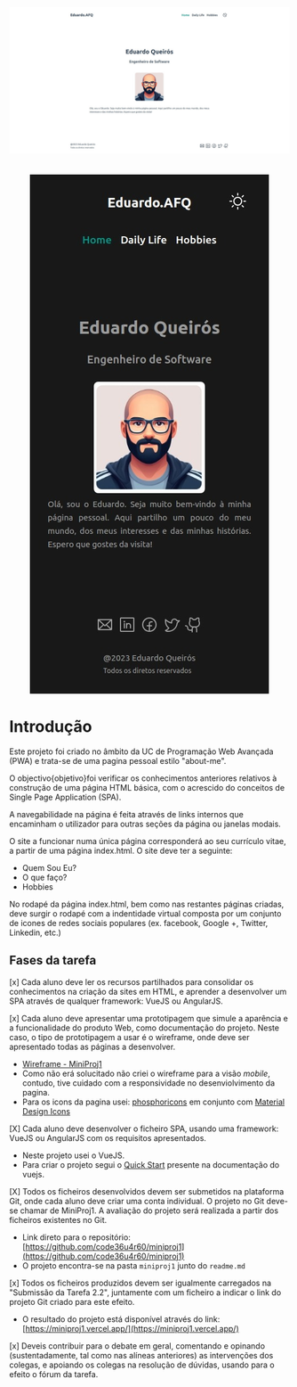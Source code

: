 <div align="center">
    <img  src=".github/home.jpeg" />
</div>

<br />
<br />

<div align="center">
    <img  src=".github/home-mobile.jpeg" />
</div>



# Introdução

Este projeto foi criado no âmbito da UC de Programação Web Avançada (PWA) e trata-se de uma  pagina pessoal estilo "about-me".

O objectivo{objetivo}foi verificar os conhecimentos anteriores relativos à construção de uma página HTML básica, com o acrescido do conceitos de Single Page Application (SPA).

A navegabilidade na página é feita através de links internos que encaminham o utilizador para outras seções da página ou janelas modais.

O site a funcionar numa única página corresponderá ao seu currículo vitae, a partir de uma página index.html. O site deve ter a seguinte:
- Quem Sou Eu?
- O que faço?
- Hobbies

No rodapé da página index.html, bem como nas restantes páginas criadas, deve surgir o rodapé com a indentidade virtual composta por um conjunto de icones de redes sociais populares (ex. facebook, Google +, Twitter, Linkedin, etc.)

## Fases da tarefa

[x] Cada aluno deve ler os recursos partilhados para consolidar os conhecimentos na criação da sites em HTML, e aprender a desenvolver um SPA através de qualquer framework: VueJS ou AngularJS.

[x] Cada aluno deve apresentar uma prototipagem que simule a aparência e a funcionalidade do produto Web, como documentação do projeto. Neste caso, o tipo de prototipagem a usar é o wireframe, onde deve ser apresentado todas as páginas a desenvolver.

- [Wireframe - MiniProj1](https://www.figma.com/file/SPxIbQjglJ34kFrDOo6Tnm/MiniProj1?type=design&node-id=0%3A1&mode=dev)
- Como não erá solucitado não criei o wireframe para a visão _mobile_, contudo, tive cuidado com a responsividade no desenviolvimento da pagina.
- Para os icons da pagina usei: [phosphoricons](https://phosphoricons.com/) em conjunto com [Material Design Icons](https://www.figma.com/community/plugin/740272380439725040/material-design-icons)

[X] Cada aluno deve desenvolver o ficheiro SPA, usando uma framework: VueJS ou AngularJS com os requisitos apresentados.

- Neste projeto usei o VueJS.
- Para criar o projeto segui o [Quick Start](https://vuejs.org/guide/quick-start.html) presente na documentação do vuejs.

[X] Todos os ficheiros desenvolvidos devem ser submetidos na plataforma Git, onde cada aluno deve criar uma conta individual. O projeto no Git deve-se chamar de MiniProj1. A avaliação do projeto será realizada a partir dos ficheiros existentes no Git.

- Link direto para o repositório: [https://github.com/code36u4r60/miniproj1](https://github.com/code36u4r60/miniproj1)
- O projeto encontra-se na pasta `miniproj1` junto do `readme.md`

[x] Todos os ficheiros produzidos devem ser igualmente carregados na "Submissão da Tarefa 2.2", juntamente com um ficheiro a indicar o link do projeto Git criado para este efeito.

- O resultado do projeto está disponível através do link: [https://miniproj1.vercel.app/](https://miniproj1.vercel.app/)

[x] Deveis contribuir para o debate em geral, comentando e opinando (sustentadamente, tal como nas alíneas anteriores) as intervenções dos colegas, e apoiando os colegas na resolução de dúvidas, usando para o efeito o fórum da tarefa.
